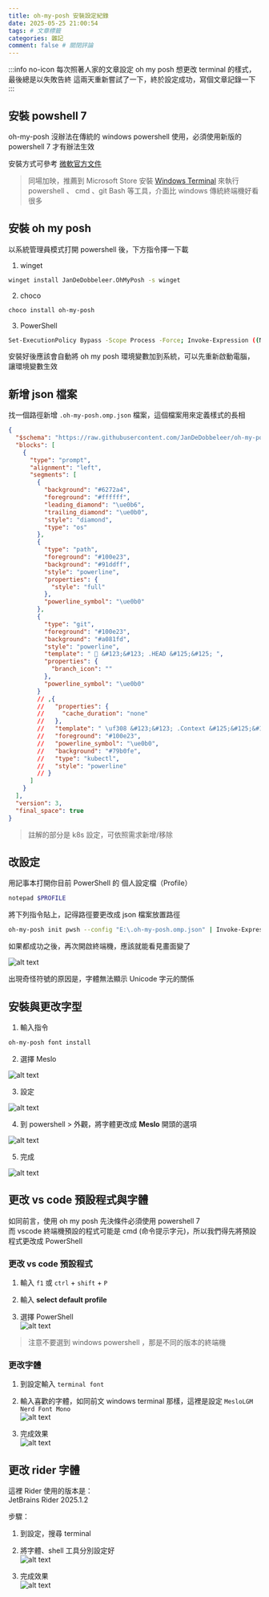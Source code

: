 ```yaml
---
title: oh-my-posh 安裝設定紀錄
date: 2025-05-25 21:00:54
tags: # 文章標籤
categories: 雜記
comment: false # 關閉評論
---
```


:::info no-icon
每次照著人家的文章設定 oh my posh 想更改 terminal 的樣式，最後總是以失敗告終
這兩天重新嘗試了一下，終於設定成功，寫個文章記錄一下
:::


## 安裝 powshell 7

oh-my-posh 沒辦法在傳統的 windows powershell 使用，必須使用新版的 powershell 7 才有辦法生效

安裝方式可參考 [微軟官方文件](https://learn.microsoft.com/zh-tw/powershell/scripting/install/installing-powershell-on-windows)


> 同場加映，推薦到 Microsoft Store 安裝 [Windows Terminal](https://apps.microsoft.com/detail/9N0DX20HK701?hl=zh-tw&gl=TW&ocid=pdpshare) 來執行 powershell 、 cmd 、git Bash 等工具，介面比 windows 傳統終端機好看很多

## 安裝 oh my posh

以系統管理員模式打開 powershell 後，下方指令擇一下載

1. winget
```sh
winget install JanDeDobbeleer.OhMyPosh -s winget
```

2. choco
```sh
choco install oh-my-posh
```

3. PowerShell
```sh
Set-ExecutionPolicy Bypass -Scope Process -Force; Invoke-Expression ((New-Object System.Net.WebClient).DownloadString('https://ohmyposh.dev/install.ps1'))
```

安裝好後應該會自動將 oh my posh 環境變數加到系統，可以先重新啟動電腦，讓環境變數生效

## 新增 json 檔案


找一個路徑新增 `.oh-my-posh.omp.json` 檔案，這個檔案用來定義樣式的長相

```json .oh-my-posh.omp.json
{
  "$schema": "https://raw.githubusercontent.com/JanDeDobbeleer/oh-my-posh/main/themes/schema.json",
  "blocks": [
    {
      "type": "prompt",
      "alignment": "left",
      "segments": [
        {
          "background": "#6272a4",
          "foreground": "#ffffff",
          "leading_diamond": "\ue0b6",
          "trailing_diamond": "\ue0b0",
          "style": "diamond",
          "type": "os"
        },
        {
          "type": "path",
          "foreground": "#100e23",
          "background": "#91ddff",
          "style": "powerline",
          "properties": {
            "style": "full"
          },
          "powerline_symbol": "\ue0b0"
        },
        {
          "type": "git",
          "foreground": "#100e23",
          "background": "#a081fd",
          "style": "powerline",
          "template": "  &#123;&#123; .HEAD &#125;&#125; ",
          "properties": {
            "branch_icon": ""
          },
          "powerline_symbol": "\ue0b0"
        }
        // ,{
        //   "properties": {
        //     "cache_duration": "none"
        //   },
        //   "template": " \uf308 &#123;&#123; .Context &#125;&#125;&#123;&#123; if .Namespace &#125;&#125; \u2192 &#123;&#123; .Namespace &#125;&#125;&#123;&#123; end &#125;&#125; ",
        //   "foreground": "#100e23",
        //   "powerline_symbol": "\ue0b0",
        //   "background": "#79b0fe",
        //   "type": "kubectl",
        //   "style": "powerline"
        // }
      ]
    }
  ],
  "version": 3,
  "final_space": true
}
```


> 註解的部分是 k8s 設定，可依照需求新增/移除

## 改設定

用記事本打開你目前 PowerShell 的 個人設定檔（Profile）

```sh
notepad $PROFILE
```

將下列指令貼上，記得路徑要更改成 json 檔案放置路徑

```sh
oh-my-posh init pwsh --config "E:\.oh-my-posh.omp.json" | Invoke-Expression
```

如果都成功之後，再次開啟終端機，應該就能看見畫面變了

![alt text](/images/misc/image.png)


出現奇怪符號的原因是，字體無法顯示 Unicode 字元的關係 

## 安裝與更改字型

1. 輸入指令  
```sh
oh-my-posh font install
```

2. 選擇 Meslo   

![alt text](/images/misc/image-1.png)

3. 設定  

![alt text](/images/misc/image-2.png)

4. 到 powershell > 外觀，將字體更改成 **Meslo** 開頭的選項  

![alt text](/images/misc/image-3.png)

5. 完成  

![alt text](/images/misc/image-4.png)


## 更改 vs code 預設程式與字體

如同前言，使用 oh my posh 先決條件必須使用 powershell 7  
而 vscode 終端機預設的程式可能是 cmd (命令提示字元)，所以我們得先將預設程式更改成 PowerShell


### 更改 vs code 預設程式
1. 輸入 `f1` 或 `ctrl` + `shift` + `P`

2. 輸入 **select default profile**

3. 選擇 PowerShell  
![alt text](/images/misc/image-6.png)

> 注意不要選到 windows powershell ，那是不同的版本的終端機
### 更改字體

1. 到設定輸入 `terminal font`


2. 輸入喜歡的字體，如同前文 windows terminal 那樣，這裡是設定 `MesloLGM Nerd Font Mono`  
![alt text](/images/misc/image-5.png)


3. 完成效果    
![alt text](/images/misc/image-7.png)

## 更改 rider 字體

這裡 Rider 使用的版本是：  
JetBrains Rider 2025.1.2

步驟：

1. 到設定，搜尋 terminal
2. 將字體、shell 工具分別設定好  
![alt text](/images/misc/image-8.png)

3. 完成效果  
![alt text](/images/misc/image-9.png)